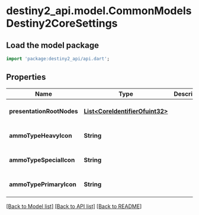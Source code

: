 # destiny2_api.model.CommonModelsDestiny2CoreSettings

## Load the model package
```dart
import 'package:destiny2_api/api.dart';
```

## Properties
Name | Type | Description | Notes
------------ | ------------- | ------------- | -------------
**presentationRootNodes** | [**List&lt;CoreIdentifierOfuint32&gt;**](CoreIdentifierOfuint32.md) |  | [optional] [default to []]
**ammoTypeHeavyIcon** | **String** |  | [optional] [default to null]
**ammoTypeSpecialIcon** | **String** |  | [optional] [default to null]
**ammoTypePrimaryIcon** | **String** |  | [optional] [default to null]

[[Back to Model list]](../README.md#documentation-for-models) [[Back to API list]](../README.md#documentation-for-api-endpoints) [[Back to README]](../README.md)


